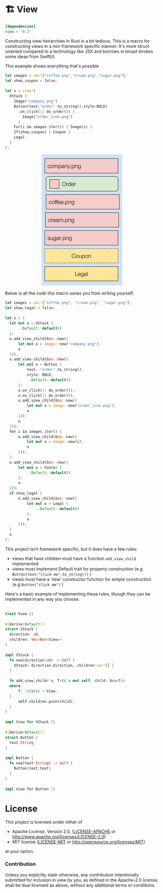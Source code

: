 # 🏗️ View

```toml
[dependencies]
view = "0.3"
```
Constructing view heirarchies in Rust is a bit tedious. This is a macro for constructing views in a non framework specific manner. It's more struct oriented compared to a technology like JSX and borrows in broad strokes some ideas from SwiftUI.

This example shows everything that's possible
```rust
let images = vec!["coffee.png","cream.png","sugar.png"];
let show_coupon = false;
​
let v = view!{
  VStack {
    Image("company.png") 
    Button(text:"order".to_string(),style:BOLD)
      .on_click(|| do_order()) { 
        Image("order_icon.png") 
      }
    For(i in images.iter()) { Image(i) }
    If(show_coupon) { Coupon }
    Legal
  }
};
```

<p align="center">
<img src="ui.png" float=right>
</p>

Below is all the code this macro saves you from writing yourself.

```rust
let images = vec!["coffee.png", "cream.png", "sugar.png"];
let show_legal = false;

let s = {
  let mut o = VStack {
      ..Default::default()
  };
  o.add_view_child(Box::new({
      let mut o = Image::new("company.png");
      o
  }));
  o.add_view_child(Box::new({
      let mut o = Button {
          text: "order".to_string(),
          style: BOLD,
          ..Default::default()
      };
      o.on_click(|| do_order());
      o.on_click(|| do_order());
      o.add_view_child(Box::new({
          let mut o = Image::new("order_icon.png");
          o
      }));
      o
  }));
  for i in images.iter() {
      o.add_view_child(Box::new({
          let mut o = Image::new(i);
          o
      }));
  }
  o.add_view_child(Box::new({
      let mut o = Footer {
          ..Default::default()
      };
      o
  }));
  if show_legal {
      o.add_view_child(Box::new({
          let mut o = Legal {
              ..Default::default()
          };
          o
      }));
  }
  o
};
```

This project isn't framework specific, but it does have a few rules:
* views that have children must have a function `add_view_child` implemented 
* views must implement Default trait for property construction (e.g `Button(text:"click me".to_string())` )
* views must have a 'new' constructor function for simple construction (e.g `Button("click me")` )

Here's a basic example of implementing these rules, though they can be implemented in any way you choose.

```rust

trait View {}

#[derive(Default)]
struct VStack {
  direction: u8,
  children: Vec<Box<View>>
}

impl VStack {
  fn new(direction:u8) -> Self {
    VStack{ direction:direction, children:vec![] }
  }
  
  fn add_view_child<'a, T>(&'a mut self, child: Box<T>)
  where
      T: 'static + View,
  {
      self.children.push(child);
  }
}

impl View for VStack {}

#[derive(Default)]
struct Button {
  text:String
}

impl Button {
  fn new(text:String) -> Self {
    Button{text:text}
  }
}

impl View for Button {}
```

# License

This project is licensed under either of

 * Apache License, Version 2.0, ([LICENSE-APACHE](LICENSE-APACHE) or
   http://www.apache.org/licenses/LICENSE-2.0)
 * MIT license ([LICENSE-MIT](LICENSE-MIT) or
   http://opensource.org/licenses/MIT)

at your option.

### Contribution

Unless you explicitly state otherwise, any contribution intentionally submitted
for inclusion in view by you, as defined in the Apache-2.0 license, shall be
dual licensed as above, without any additional terms or conditions.
